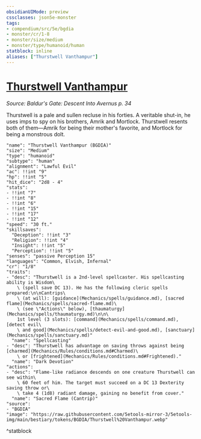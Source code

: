 ```yaml
---
obsidianUIMode: preview
cssclasses: json5e-monster
tags:
- compendium/src/5e/bgdia
- monster/cr/1-8
- monster/size/medium
- monster/type/humanoid/human
statblock: inline
aliases: ["Thurstwell Vanthampur"]
---
```

# [Thurstwell Vanthampur](Mechanics\bestiary\npc/thurstwell-vanthampur-bgdia.md)
*Source: Baldur's Gate: Descent Into Avernus p. 34*  

Thurstwell is a pale and sullen recluse in his forties. A veritable shut-in, he uses imps to spy on his brothers, Amrik and Mortlock. Thurstwell resents both of them—Amrik for being their mother's favorite, and Mortlock for being a monstrous dolt.

```statblock
"name": "Thurstwell Vanthampur (BGDIA)"
"size": "Medium"
"type": "humanoid"
"subtype": "human"
"alignment": "Lawful Evil"
"ac": !!int "9"
"hp": !!int "5"
"hit_dice": "2d8 - 4"
"stats":
- !!int "7"
- !!int "8"
- !!int "6"
- !!int "15"
- !!int "17"
- !!int "12"
"speed": "30 ft."
"skillsaves":
  "Deception": !!int "3"
  "Religion": !!int "4"
  "Insight": !!int "5"
  "Perception": !!int "5"
"senses": "passive Perception 15"
"languages": "Common, Elvish, Infernal"
"cr": "1/8"
"traits":
- "desc": "Thurstwell is a 2nd-level spellcaster. His spellcasting ability is Wisdom\
    \ (spell save DC 13). He has the following cleric spells prepared:\n\nCantrips\
    \ (at will): [guidance](Mechanics/spells/guidance.md), [sacred flame](Mechanics/spells/sacred-flame.md)\
    \ (see \"Actions\" below), [thaumaturgy](Mechanics/spells/thaumaturgy.md)\n\n\
    1st level (3 slots): [command](Mechanics/spells/command.md), [detect evil\
    \ and good](Mechanics/spells/detect-evil-and-good.md), [sanctuary](Mechanics/spells/sanctuary.md)"
  "name": "Spellcasting"
- "desc": "Thurstwell has advantage on saving throws against being [charmed](Mechanics/Rules/conditions.md#Charmed)\
    \ or [frightened](Mechanics/Rules/conditions.md#Frightened)."
  "name": "Dark Devotion"
"actions":
- "desc": "Flame-like radiance descends on one creature Thurstwell can see within\
    \ 60 feet of him. The target must succeed on a DC 13 Dexterity saving throw or\
    \ take 4 (1d8) radiant damage, gaining no benefit from cover."
  "name": "Sacred Flame (Cantrip)"
"source":
- "BGDIA"
"image": "https://raw.githubusercontent.com/5etools-mirror-3/5etools-img/main/bestiary/tokens/BGDIA/Thurstwell%20Vanthampur.webp"
```
^statblock